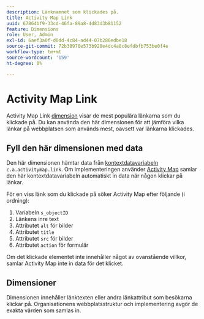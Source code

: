 ```yaml
---
description: Länknamnet som klickades på.
title: Activity Map Link
uuid: 67864bf9-33cd-46fa-89a8-4d83d3b81152
feature: Dimensions
role: User, Admin
exl-id: 6aef3a0f-d0dd-4c84-ad44-07b286edbe18
source-git-commit: 72b38970e573b928e4dc4a8c8efdbfb753be0f4e
workflow-type: tm+mt
source-wordcount: '159'
ht-degree: 0%

---
```


# Activity Map Link

Activity Map Link [dimension](overview.md) visar de mest populära länkarna som du klickade på. Du kan använda den här dimensionen för att jämföra vilka länkar på webbplatsen som används mest, oavsett var länkarna klickades.

## Fyll den här dimensionen med data

Den här dimensionen hämtar data från [kontextdatavariabeln &#x200B;](/help/implement/vars/page-vars/contextdata.md) `c.a.activitymap.link`. Om implementeringen använder [Activity Map](/help/analyze/activity-map/overview.md) samlar den här kontextdatavariabeln automatiskt in data när någon klickar på länkar.

För en viss länk som du klickade på söker Activity Map efter följande (i ordning):

1. Variabeln `s_objectID`
1. Länkens inre text
1. Attributet `alt` för bilder
1. Attributet `title`
1. Attributet `src` för bilder
1. Attributet `action` för formulär

Om det klickade elementet inte innehåller något av ovanstående villkor, samlar Activity Map inte in data för det klicket.

## Dimensioner

Dimensionen innehåller länktexten eller andra länkattribut som besökarna klickar på. Organisationens webbplatsstruktur och implementering avgör de exakta värden som samlas in.
